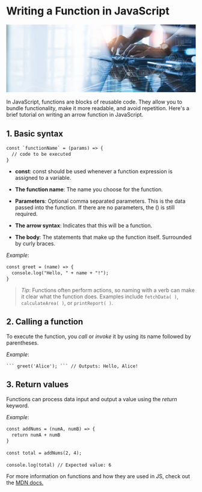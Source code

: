 # Writing a Function in JavaScript

![programming banner ](./istockphoto-1485939448-612x612.jpg)

In JavaScript, functions are blocks of reusable code. They allow you to bundle functionality, make it more readable, and avoid repetition. Here's a brief tutorial on writing an arrow function in JavaScript.

## 1. Basic syntax
```
const `functionName` = (params) => {
  // code to be executed
}
```
+ **const**: const should be used whenever a function expression is assigned to a variable.

+ **The function name**: The name you choose for the function.

+ **Parameters**: Optional comma separated parameters. This is the data passed into the function. If there are no parameters, the () is still required.

+ **The arrow syntax**: Indicates that this will be a function.

+ **The body**: The statements that make up the function itself. Surrounded by curly braces.

*Example*:

```
const greet = (name) => {
  console.log("Hello, " + name + "!");
} 
```

>*Tip*: Functions often perform actions, so naming with a verb can make it clear what the function does. Examples include ```fetchData( )```, ```calculateArea( )```, or ```printReport( )```. 

## 2. Calling a function

To execute the function, you *call* or *invoke* it by using its name followed by parentheses.

*Example*:
```
``` greet('Alice'); ``` // Outputs: Hello, Alice!
```
## 3. Return values

Functions can process data input and output a value using the *return* keyword.

*Example*: 
```
const addNums = (numA, numB) => {
  return numA + numB
}

const total = addNums(2, 4);

console.log(total) // Expected value: 6
```
For more information on functions and how they are used in JS, check out the 
[MDN docs.](https://developer.mozilla.org/en-US/docs/Web/JavaScript/Guide/Functions)
